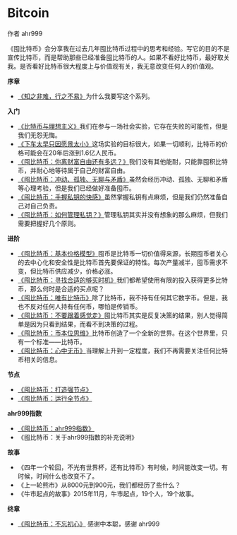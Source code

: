 # Bitcoin

作者 ahr999

《囤比特币》会分享我在过去几年囤比特币过程中的思考和经验。写它的目的不是宣传比特币，而是帮助那些已经准备囤比特币的人。如果不看好比特币，最好取关我。是否看好比特币很大程度上与价值观有关，我无意改变任何人的价值观。

**序章**

- [《知之非难，行之不易》](obsidian://open?vault=Biao&file=%E5%9B%A4%E6%AF%94%E7%89%B9%E5%B8%81%2F%E7%9F%A5%E4%B9%8B%E9%9D%9E%E9%9A%BE%EF%BC%8C%E8%A1%8C%E4%B9%8B%E4%B8%8D%E6%98%93)为什么我要写这个系列。

**入门**

- [《比特币与理想主义》](obsidian://open?vault=Biao&file=%E5%9B%A4%E6%AF%94%E7%89%B9%E5%B8%81%2F%E6%AF%94%E7%89%B9%E5%B8%81%E4%B8%8E%E7%90%86%E6%83%B3%E4%B8%BB%E4%B9%89)我们在参与一场社会实验，它存在失败的可能性，但是我们无怨无悔。
- [《下车太早只因愿景太小》](obsidian://open?vault=Biao&file=%E5%9B%A4%E6%AF%94%E7%89%B9%E5%B8%81%2F%E4%B8%8B%E8%BD%A6%E5%A4%AA%E6%97%A9%E5%8F%AA%E5%9B%A0%E6%84%BF%E6%99%AF%E5%A4%AA%E5%B0%8F)这场实验的目标很大，如果一切顺利，比特币的价格可能会在20年后涨到1.6亿人民币。
- [《囤比特币：你离财富自由还有多远？》](obsidian://open?vault=Biao&file=%E4%BD%A0%E7%A6%BB%E8%B4%A2%E5%AF%8C%E8%87%AA%E7%94%B1%E8%BF%98%E6%9C%89%E5%A4%9A%E8%BF%9C%EF%BC%9F)我们没有其他能耐，只能靠囤积比特币，并耐心地等待属于自己的财富自由。
- [《囤比特币：冲动、孤独、无聊与矛盾》](obsidian://open?vault=Biao&file=%E5%9B%A4%E6%AF%94%E7%89%B9%E5%B8%81%2F%E5%9B%A4%E6%AF%94%E7%89%B9%E5%B8%81%EF%BC%9A%E5%86%B2%E5%8A%A8%E3%80%81%E5%AD%A4%E7%8B%AC%E3%80%81%E6%97%A0%E8%81%8A%E4%B8%8E%E7%9F%9B%E7%9B%BE)虽然会经历冲动、孤独、无聊和矛盾等心理考验，但是我们已经做好准备囤币。
- [《囤比特币：手握私钥的快感》](obsidian://open?vault=Biao&file=%E5%9B%A4%E6%AF%94%E7%89%B9%E5%B8%81%2F%E5%9B%A4%E6%AF%94%E7%89%B9%E5%B8%81%EF%BC%9A%E6%89%8B%E6%8F%A1%E7%A7%81%E9%92%A5%E7%9A%84%E5%BF%AB%E6%84%9F)虽然掌握私钥有点麻烦，但是我们仍然准备自己对自己负责。
- [ 《囤比特币：如何管理私钥？》](obsidian://open?vault=Biao&file=%E5%9B%A4%E6%AF%94%E7%89%B9%E5%B8%81%2F%E5%9B%A4%E6%AF%94%E7%89%B9%E5%B8%81%EF%BC%9A%E5%A6%82%E4%BD%95%E7%AE%A1%E7%90%86%E7%A7%81%E9%92%A5%EF%BC%9F)管理私钥其实并没有想象的那么麻烦，但我们需要把握好几个原则。

**进阶**

- [《囤比特币：基本价格模型》](obsidian://open?vault=Biao&file=%E5%9B%A4%E6%AF%94%E7%89%B9%E5%B8%81%2F%E5%9B%A4%E6%AF%94%E7%89%B9%E5%B8%81%EF%BC%9A%E5%9F%BA%E6%9C%AC%E4%BB%B7%E6%A0%BC%E6%A8%A1%E5%9E%8B)囤币是比特币一切价值得来源，长期囤币者关心的去中心化和安全性是比特币首先要保证的特性。每次产量减半，囤币需求不变，但比特币供应减少，价格必涨。
- [《囤比特币：寻找合适的够买时机》](obsidian://open?vault=Biao&file=%E5%9B%A4%E6%AF%94%E7%89%B9%E5%B8%81%2F%E5%9B%A4%E6%AF%94%E7%89%B9%E5%B8%81%EF%BC%9A%E5%AF%BB%E6%89%BE%E5%90%88%E9%80%82%E7%9A%84%E8%B4%AD%E4%B9%B0%E6%97%B6%E6%9C%BA)我们都希望使用有限的投入获得更多比特币，那么何时是合适的买点呢？
- [《囤比特币：唯有比特币》](obsidian://open?vault=Biao&file=%E5%9B%A4%E6%AF%94%E7%89%B9%E5%B8%81%2F%E5%9B%A4%E6%AF%94%E7%89%B9%E5%B8%81%EF%BC%9A%E5%94%AF%E6%9C%89%E6%AF%94%E7%89%B9%E5%B8%81)除了比特币，我不持有任何其它数字币。但是，我也不反对任何人持有任何币，哪怕是传销币。
- [《囤比特币：不要跟着感觉走》](obsidian://open?vault=Biao&file=%E5%9B%A4%E6%AF%94%E7%89%B9%E5%B8%81%2F%E5%9B%A4%E6%AF%94%E7%89%B9%E5%B8%81%EF%BC%9A%E4%B8%8D%E8%A6%81%E8%B7%9F%E7%9D%80%E6%84%9F%E8%A7%89%E8%B5%B0)囤比特币其实是反复决策的结果，别人觉得简单是因为只看到结果，而看不到决策的过程。
- [《囤比特币：币本位思维》](obsidian://open?vault=Biao&file=%E5%9B%A4%E6%AF%94%E7%89%B9%E5%B8%81%2F%E5%9B%A4%E6%AF%94%E7%89%B9%E5%B8%81%EF%BC%9A%E5%B8%81%E6%9C%AC%E4%BD%8D%E6%80%9D%E7%BB%B4)比特币创造了一个全新的世界。在这个世界里，只有一个标准——比特币。
- [《囤比特币：心中无币》](obsidian://open?vault=Biao&file=%E5%9B%A4%E6%AF%94%E7%89%B9%E5%B8%81%2F%E5%9B%A4%E6%AF%94%E7%89%B9%E5%B8%81%EF%BC%9A%E5%BF%83%E4%B8%AD%E6%97%A0%E5%B8%81)当理解上升到一定程度，我们不再需要关注任何比特币相关的信息。

**节点**

- [《囤比特币：打造强节点》](https://github.com/Aston808/Bitcoin/blob/main/%E3%80%8A%E5%9B%A4%E6%AF%94%E7%89%B9%E5%B8%81%E3%80%8B%E6%89%93%E9%80%A0%E5%BC%BA%E8%8A%82%E7%82%B9.md)
- [《囤比特币：运行全节点》](https://github.com/Aston808/Bitcoin/blob/main/%E3%80%8A%E5%9B%A4%E6%AF%94%E7%89%B9%E5%B8%81%E3%80%8B%E8%BF%90%E8%A1%8C%E5%85%A8%E8%8A%82%E7%82%B9.md)

**ahr999指数**

- [《囤比特币：ahr999指数》](https://github.com/Aston808/Bitcoin/blob/main/%E3%80%8A%E5%9B%A4%E6%AF%94%E7%89%B9%E5%B8%81%E3%80%8Bahr999%E6%8C%87%E6%95%B0.md)
- 《囤比特币：关于ahr999指数的补充说明》


**故事**

- 《四年一个轮回，不光有世界杯，还有比特币》有时候，时间能改变一切。有时候，时间什么也改变不了。
- 《上一轮熊市》从8000元到900元，我们都经历了些什么？
- 《牛市起点的故事》2015年11月，牛市起点，19个人，19个故事。

**终章**

 - [《囤比特币：不忘初心》](https://raw.githubusercontent.com/Aston808/Bitcoin/main/%E3%80%8A%E5%9B%A4%E6%AF%94%E7%89%B9%E5%B8%81%E3%80%8B%E7%BB%88%E7%AB%A0%EF%BC%9A%E4%B8%8D%E5%BF%98%E5%88%9D%E5%BF%83.)
感谢中本聪，感谢 ahr999
